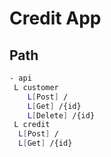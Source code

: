 # Credit App

## Path

```bash
- api
 L customer
    L[Post] /
    L[Get] /{id}
    L[Delete] /{id}
 L credit
  L[Post] /
  L[Get] /{id}
```
